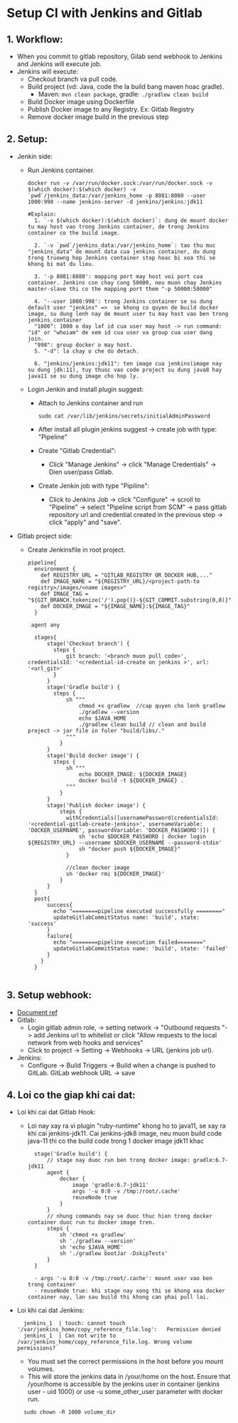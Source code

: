 # Setup CI with Jenkins and Gitlab
## 1. Workflow:
- When you commit to gitlab repository, Gilab send webhook to Jenkins and Jenkins will execute job.
- Jenkins will execute:
    - Checkout branch va pull code.
    - Build project (vd: Java, code the la build bang maven hoac gradle).
      - Maven: `mvn clean package`, gradle: `./gradlew clean build`
    - Build Docker image using Dockerfile
    - Publish Docker image to any Registry. Ex: Gitlab Registry
    - Remove docker image build in the previous step


## 2. Setup:
- Jenkin side:
  - Run Jenkins container.

    ```
    docker run -v /var/run/docker.sock:/var/run/docker.sock -v $(which docker):$(which docker) -v `pwd`/jenkins_data:/var/jenkins_home -p 8081:8080 --user 1000:998 --name jenkins-server -d jenkins/jenkins:jdk11

    #Explain:
      1. `-v $(which docker):$(which docker)`: dung de mount docker tu may host vao trong Jenkins container, de trong Jenkins container co the build image.

      2. `-v `pwd`/jenkins_data:/var/jenkins_home`: tao thu muc "jenkins_data" de mount data cua jenkins container, du dung trong truowng hop Jenkins container stop hoac bi xoa thi se khong bi mat du lieu.

      3. '-p 8081:8080': mapping port may host voi port cua container. Jenkins con chay cong 50000, neu muon chay Jenkins master-slave thi co the mapping port them "-p 50000:50000"
      
      4. '--user 1000:998': trong Jenkins container se su dung default user "jenkins" =>  se khong co quyen de build docker image, su dung lenh nay de mount user tu may host vao ben trong jenkins_container
      "1000": 1000 o day laf id cua user may host -> run command: "id" or "whoiam" de xem id cua user va group cua user dang join.
      "998": group docker o may host.
      5. "-d": la chay o che do detach.

      6. "jenkins/jenkins:jdk11": ten image cua jenkins(image nay su dung jdk:11), tuy thuoc vao code project su dung java8 hay java11 se su dung image cho hop ly.

    ```
  - Login Jenkin and install plugin suggest:
    - Attach to Jenkins container and run

      ```
      sudo cat /var/lib/jenkins/secrets/initialAdminPassword
      ```
    - After install all plugin jenkins suggest -> create job with type: "Pipeline"
    - Create "Gitlab Credential":
      - Click "Manage Jenkins" -> click "Manage Credentials" -> Dien user/pass Gitlab.
    - Create Jenkin job with type "Pipiline":
      - Click to Jenkins Job -> click "Configure" -> scroll to "Pipeline" -> select "Pipeline script from SCM" -> pass gitlab repository url and credential created in the previous step -> click "apply" and "save".

- Gitlab project side:
  - Create Jenkinsfile in root project.
    ```
    pipeline{
      environment {
        def REGISTRY_URL = "GITLAB_REGISTRY OR DOCKER HUB,..."
        def IMAGE_NAME = "${REGISTRY_URL}/<project-path-to registry>/images/<name images>"
        def IMAGE_TAG = "${GIT_BRANCH.tokenize('/').pop()}-${GIT_COMMIT.substring(0,8)}"
        def DOCKER_IMAGE = "${IMAGE_NAME}:${IMAGE_TAG}"
      }

     agent any

      stages{
          stage('Checkout branch') {
            steps {
                git branch: '<branch muon pull code>', credentialsId: '<credential-id-create on jenkins >', url: '<url_git>'
            }
          }
          stage('Gradle build') {
            steps {
                sh """
                    chmod +x gradlew  //cap quyen cho lenh gradlew
                    ./gradlew --version
                    echo $JAVA_HOME
                    ./gradlew clean build // clean and build project -> jar file in foler "build/libs/."
                """
              }
          }
          stage('Build docker image') {
            steps {
                sh """
                    echo DOCKER_IMAGE: ${DOCKER_IMAGE}
                    docker build -t ${DOCKER_IMAGE} .
                """
              }
          }
          stage('Publish docker image') {
              steps {
                withCredentials([usernamePassword(credentialsId: '<credential-gitlab-create-jenkins>', usernameVariable: 'DOCKER_USERNAME', passwordVariable: 'DOCKER_PASSWORD')]) {
                    sh 'echo $DOCKER_PASSWORD | docker login ${REGISTRY_URL} --username $DOCKER_USERNAME --password-stdin'
                    sh "docker push ${DOCKER_IMAGE}"
                }

                //clean docker image
                sh 'docker rmi ${DOCKER_IMAGE}'
              }
          }
      }
      post{
          success{
            echo "========pipeline executed successfully ========"
            updateGitlabCommitStatus name: 'build', state: 'success'
          }
          failure{
            echo "========pipeline execution failed========"
            updateGitlabCommitStatus name: 'build', state: 'failed'
          }
        }
      }


    ```

## 3. Setup webhook:
- [Document ref](https://news.cloud365.vn/ci-cd-phan-3-huong-dan-tich-hop-jenkins-va-gitlab/)
- Gitlab:
  - Login gitlab admin role, -> setting network  -> "Outbound requests
    "-> add Jenkins url to whitelist or click "Allow requests to the local network from web hooks and services"
  - Click to project -> Setting -> Webhooks -> URL (jenkins job url).
- Jenkins:
  - Configure -> Build Triggers -> Build when a change is pushed to GitLab. GitLab    webhook URL -> save

## 4. Loi co the giap khi cai dat:
  - Loi khi cai dat Gitlab Hook:
    * Loi nay xay ra vi plugin "ruby-runtime" khong ho to java11, se xay ra khi cai jenkins-jdk11. Cai jenkins-jdk8 image, neu muon build code java-11 thi co the build code trong 1 docker image jdk11 khac

      ```
        stage('Gradle build') {
            // stage nay duoc run ben trong docker image: gradle:6.7-jdk11
            agent {
                docker {
                    image 'gradle:6.7-jdk11'
                    args '-u 0:0 -v /tmp:/root/.cache' 
                    reuseNode true
                }
            }
            // nhung commands nay se duoc thuc hien trong docker container duoc run tu docker image tren.
            steps {
                sh 'chmod +x gradlew'
                sh './gradlew --version'
                sh 'echo $JAVA_HOME'
                sh './gradlew bootJar -DskipTests'
            }
        }

        - args '-u 0:0 -v /tmp:/root/.cache': mount user vao ben trong container
        - reuseNode true: khi stage nay xong thi se khong xoa docker container nay, lan sau build thi khong can phai pull lai.
      ```
  - Loi khi cai dat Jenkins:
  
    ```
      jenkins_1  | touch: cannot touch '/var/jenkins_home/copy_reference_file.log':   Permission denied
      jenkins_1  | Can not write to /var/jenkins_home/copy_reference_file.log. Wrong volume permissions?
    ```
    * You must set the correct permissions in the host before you mount volumes.
    * This will store the jenkins data in /your/home on the host. Ensure that /your/home is accessible by the jenkins user in container (jenkins user - uid 1000) or use -u some_other_user parameter with docker run.

    ```
      sudo chown -R 1000 volume_dir
    ```
